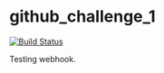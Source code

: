# github_challenge_1
[![Build Status](http://52.70.107.249/buildStatus/icon?job=github-challenge-1)](http://52.70.107.249/job/github-challenge-1/)
 
Testing webhook.
